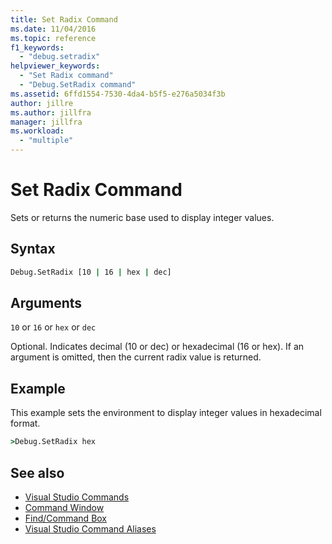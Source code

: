 ```yaml
---
title: Set Radix Command
ms.date: 11/04/2016
ms.topic: reference
f1_keywords:
  - "debug.setradix"
helpviewer_keywords:
  - "Set Radix command"
  - "Debug.SetRadix command"
ms.assetid: 6ffd1554-7530-4da4-b5f5-e276a5034f3b
author: jillre
ms.author: jillfra
manager: jillfra
ms.workload:
  - "multiple"
---
```

# Set Radix Command
Sets or returns the numeric base used to display integer values.

## Syntax

```cmd
Debug.SetRadix [10 | 16 | hex | dec]
```

## Arguments
`10` or `16` or `hex` or `dec`

Optional. Indicates decimal (10 or dec) or hexadecimal (16 or hex). If an argument is omitted, then the current radix value is returned.

## Example
This example sets the environment to display integer values in hexadecimal format.

```cmd
>Debug.SetRadix hex
```

## See also

- [Visual Studio Commands](../../ide/reference/visual-studio-commands.md)
- [Command Window](../../ide/reference/command-window.md)
- [Find/Command Box](../../ide/find-command-box.md)
- [Visual Studio Command Aliases](../../ide/reference/visual-studio-command-aliases.md)